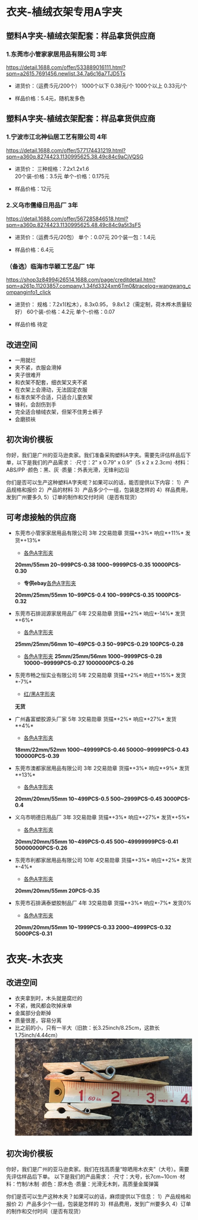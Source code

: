 # 衣夹-植绒衣架专用A字夹
## 塑料A字夹-植绒衣架配套：样品拿货供应商
### 1.东莞市小管家家居用品有限公司  3年
https://detail.1688.com/offer/533889016111.html?spm=a2615.7691456.newlist.34.7a6c16a7TJD5Ts

- 进货价：（运费:5元/200个）
1000个以下 0.38元/个
1000个以上 0.33元/个

- 样品价格：5.4元，随机发多色

## 塑料A字夹-植绒衣架配套：样品拿货供应商
### 1.宁波市江北神仙居工艺有限公司 4年
https://detail.1688.com/offer/577174431219.html?spm=a360q.8274423.1130995625.38.49c84c9aCjVQSG

- 进货价：
三种规格：7.2x1.2x1.6  
20个装-价格：3.5元
单个-价格：0.175元

- 样品价格：12元

### 2.义乌市儒缘日用品厂   3年
https://detail.1688.com/offer/567285846518.html?spm=a360q.8274423.1130995625.48.49c84c9a5t3sF5

- 进货价：（运费:5元/20包）
单个：0.07元
20个装一包：1.4元

- 样品价格：6.4元


### （备选）临海市华颖工艺品厂   1年
https://shop3z84994j26514.1688.com/page/creditdetail.htm?spm=a261p.11203857.company.1.34fd3324xm6Tm0&tracelog=wangwang_companginfo1_click

- 进货价：
规格：7.2x1(松木），8.3x0.95， 9.8x1.2（需定制，荷木桦木质量较好）
60个装-价格：4.2元
单个-价格：0.07

- 样品价格
待定


## 改进空间
- 一用就烂
- 夹不紧，衣服会滑掉
- 夹子很难开
- 和衣架不配套，细衣架又夹不紧
- 在衣架上会滑动，无法固定衣服
- 标准衣架不合适，只适合儿童衣架
- 锋利，会刮伤到手
- 完全适合植绒衣架，但架不住男士裤子
- 会磨损衭

## 初次询价模板
你好，我们是广州的亚马逊卖家。我们准备采购塑料A字夹。需要先评估样品后下单，以下是我们的产品需求：
·尺寸：2" x 0.79" x 0.9"（5 x 2 x 2.3cm)
·材料：ABS/PP
·颜色：黑、灰
·质量：外表光滑，无锋利边沿

你们是否可以生产这种塑料A字夹呢？如果可以的话，能否提供以下内容：
1）产品规格和报价
2）产品的材料
3）产品多少个一组，包装是怎样的
4）样品费用，发到广州要多久
5）订单的制作和交付时间（是否有现货）

## 可考虑接触的供应商

- 东莞市小管家家居用品有限公司 3年 2交易勋章 货描*+3%* 响应*+11%* 发货*+13%*

  - [各色A字形夹](https://detail.1688.com/offer/538078975863.html?spm=a261y.7663282.hotsale.4.627b5f0b62HsJC)
 
  **20mm/55mm 20~999PCS-0.38 1000~9999PCS-0.35  10000PCS-0.30**
  
  - **专供ebay**[各色A字形夹](https://detail.1688.com/offer/538258214989.html?spm=b26110380.sw1688.mof001.226.54e531d1vAo9CH)
 
  **20mm/25mm/55mm 10~99PCS-0.4 100~999PCS-0.35  1000PCS-0.32**
  
- 东莞市石排润源家居用品厂 6年 2交易勋章 货描*+2%* 响应*-14%* 发货*+6%*

  - [各色A字形夹](https://detail.1688.com/offer/538078975863.html?spm=a261y.7663282.hotsale.4.627b5f0b62HsJC)

  **25mm/25mm/56mm 10~49PCS-0.3 50~99PCS-0.29  100PCS-0.28**
  
  - [各色A字形夹](https://detail.1688.com/offer/533889016111.html?spm=b26110380.sw1688.mof001.428.54e531d1vAo9CH)
  **25mm/25mm/56mm 1000~9999PCS-0.28 10000~99999PCS-0.27  1000000PCS-0.26**
  
- 东莞市畅之恒实业有限公司  5年 2交易勋章 货描*+2%* 响应*+15%* 发货*-7%*

  - [红/黑A字形夹](https://detail.1688.com/offer/547405483529.html?spm=a2615.7691456.newlist.89.28dc59b7Pbw9Bk)

  **无货**
  
- 广州鑫富塑胶源头厂家 5年 3交易勋章 货描*+2%* 响应*+27%* 发货*+4%*

  - [各色A字形夹](https://detail.1688.com/offer/523087592751.html?spm=b26110380.sw1688.mof001.8.54e531d1vAo9CH)

  **18mm/22mm/52mm 1000~49999PCS-0.46 50000~99999PCS-0.43  100000PCS-0.39**
  
- 东莞市澳都家居用品有限公司 3年 2交易勋章 货描*+3%* 响应*+9%* 发货*+13%*

  - [各色A字形夹](https://detail.1688.com/offer/536061136526.html?spm=b26110380.sw1688.mof001.132.54e531d1vAo9CH)

  **20mm/20mm/55mm 10~499PCS-0.5 500~2999PCS-0.45  3000PCS-0.4** 
  
- 义乌市明德日用品厂 3年 3交易勋章 货描*+3%* 响应*+27%* 发货*+5%*

  - [各色A字形夹](https://detail.1688.com/offer/546695958162.html?spm=b26110380.sw1688.mof001.281.54e531d1vAo9CH)

  **20mm/20mm/55mm 10~499PCS-0.45 500~49999999PCS-0.41  50000000PCS-0.26** 
  
- 东莞市利都家居用品有限公司 10年 4交易勋章 货描*+3%* 响应*+2%* 发货*-4%*

  - [各色A字形夹](https://detail.1688.com/offer/762875419.html?spm=b26110380.sw1688.mof001.567.74d77be4iEzgtd)

  **20mm/20mm/55mm 20PCS-0.35**  
  
- 东莞市石排满泰塑胶制品厂 4年 3交易勋章 货描*+3%* 响应*-7%* 发货*0%*

  - [各色A字形夹](https://detail.1688.com/offer/762875419.html?spm=b26110380.sw1688.mof001.567.74d77be4iEzgtd)

  **20mm/20mm/55mm 10~1999PCS-0.33 2000~4999PCS-0.32  5000PCS-0.31**
  

# 衣夹-木衣夹
## 改进空间
- 衣夹拿到时，木头就是腐烂的
- 不紧，微风都会吹掉床单
- 金属部分会断掉
- 质量很差，容易分离
- 比之前的小，只有一半大（旧款：长3.25inch/8.25cm，这款长1.75inch/4.44cm）
![](media/15369843939184.jpg)



## 初次询价模板
你好，我们是广州的亚马逊卖家。我们在找高质量“晾晒用木衣夹”（大号）。需要先评估样品后下单。
以下是我们的产品需求：
·尺寸：大号，长7cm~10cm
·材料：竹制/木制
·颜色：原木色
·质量：光滑无木刺，高质量金属弹簧

你们是否可以生产这种木夹？如果可以的话，麻烦提供以下信息：
1）产品规格和报价
2）产品多少个一组，包装是怎样的
3）样品费用，发到广州要多久
4）订单的制作和交付时间（是否有现货）


